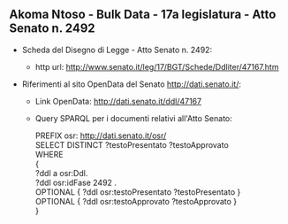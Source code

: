## Akoma Ntoso - Bulk Data - 17a legislatura - Atto Senato n. 2492 ##

* Scheda del Disegno di Legge - Atto Senato n. 2492:
	* http url: http://www.senato.it/leg/17/BGT/Schede/Ddliter/47167.htm

* Riferimenti al sito OpenData del Senato http://dati.senato.it/:
	* Link OpenData: http://dati.senato.it/ddl/47167
	* Query SPARQL per i documenti relativi all'Atto Senato:

        PREFIX osr: <http://dati.senato.it/osr/>  
		SELECT DISTINCT ?testoPresentato ?testoApprovato  
		WHERE  
		{  
		    ?ddl a osr:Ddl.  
		    ?ddl osr:idFase 2492 .  
		    OPTIONAL { ?ddl osr:testoPresentato ?testoPresentato }  
		    OPTIONAL { ?ddl osr:testoApprovato ?testoApprovato }  
		}
		